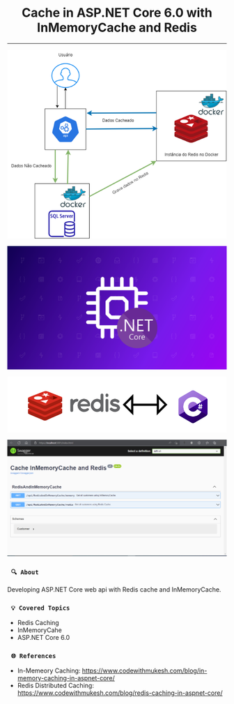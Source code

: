 <h1 align="center"><strong>Cache in ASP.NET Core 6.0 with InMemoryCache and Redis</strong></h1>

<hr/>

<p align="center">
    <img src="/img/architecture.png" alt="Architecture" title="Architecture">
</p> 

<p align="center">
    <img src="/img/cache-memoria-asp-net.png" alt="Cache in Memory" title="Memory">
</p> 

<p align="center">
    <img src="/img/redis.png" alt="Redis" title="Redis">
</p> 

<p align="center">
    <img src="/img/swagger-cache.png" alt="Swagger of API" title="Swagger">
</p> 


### ` 🔍 About`

<p align="justify">Developing ASP.NET Core web api with Redis cache and InMemoryCache.</p>

### ` 💡 Covered Topics`

* Redis Caching 
* InMemoryCahe
* ASP.NET Core 6.0

### ` 🌐 References`

* In-Memeory Caching: https://www.codewithmukesh.com/blog/in-memory-caching-in-aspnet-core/
* Redis Distributed Caching: https://www.codewithmukesh.com/blog/redis-caching-in-aspnet-core/